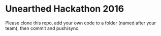 # Unearthed Hackathon 2016
Please clone this repo, add your own code to a folder (named after your team), then commit and push/sync.
